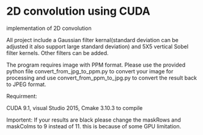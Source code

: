 # 2D convolution using CUDA

implementation of 2D convolution 

All project include a Gaussian filter kernal(standard deviation can be adjusted it also support large standard deviation) and 5X5 vertical Sobel filter kernels. Other filters can be added. 

The program requires image with PPM format. Please use the provided python file convert_from_jpg_to_ppm.py to convert your image for processing and use
convert_from_ppm_to_jpg.py to convert the result back to JPEG format.

Requirment:

CUDA 9.1, visual Studio 2015, Cmake 3.10.3 to compile

Importent:
If your results are black please change the maskRows and maskColms to 9 instead of 11. this is because of some GPU limitation.
